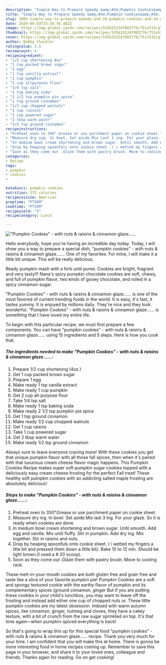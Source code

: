 ```yaml
---
description: "Simple Way to Prepare Speedy &amp;#34;Pumpkin Cookies&amp;#34; - with nuts &amp;amp; raisins &amp;amp; cinnamon glaze......"
title: "Simple Way to Prepare Speedy &amp;#34;Pumpkin Cookies&amp;#34; - with nuts &amp;amp; raisins &amp;amp; cinnamon glaze......"
slug: 1085-simple-way-to-prepare-speedy-and-34-pumpkin-cookies-and-34-with-nuts-and-amp-raisins-and-amp-cinnamon-glaze
date: 2020-08-03T23:34:56.482Z
image: https://img-global.cpcdn.com/recipes/5356252247883776/751x532cq70/pumpkin-cookies-with-nuts-raisins-cinnamon-glaze-recipe-main-photo.jpg
thumbnail: https://img-global.cpcdn.com/recipes/5356252247883776/751x532cq70/pumpkin-cookies-with-nuts-raisins-cinnamon-glaze-recipe-main-photo.jpg
cover: https://img-global.cpcdn.com/recipes/5356252247883776/751x532cq70/pumpkin-cookies-with-nuts-raisins-cinnamon-glaze-recipe-main-photo.jpg
author: Bobby Chandler
ratingvalue: 3.5
reviewcount: 4
recipeingredient:
- "1/2 cup shortening 4oz"
- "1 cup packed brown sugar"
- "1 egg"
- "1 tsp vanilla extract"
- "1 cup pumpkin"
- "2 cup allpurpose flour"
- "1/4 tsp salt"
- "1 tsp baking soda"
- "2 1/2 tsp pumpkin pie spice"
- "1 tsp ground cinnamon"
- "1/2 cup chopped walnuts"
- "1 cup raisins"
- "1 cup powered sugar"
- "2 tbsp warm water"
- "1/2 tsp ground cinnamon"
recipeinstructions:
- "Preheat oven to 350°.Grease or use parchment paper on cookie sheet."
- "Measure dry ing. In bowl. Set aside.Mix last 3 ing. For your glaze. So it is ready when cookies are done."
- "In medium bowl cream shortening and brown sugar. Until smooth. Add egg and vanilla. Mix until fluffy. Stir in pumpkin. Add dry ing. Mix together. Stir in raisins and nuts."
- "Drop by heaping spoonfuls onto cookie sheet. ( i wetted my fingers a litte bit and pressed them down a little bit). Bake 10 to 12 min. Should be light brown.(I used a # 20 scoop)."
- "Soon as they come out .Glaze them with pastry brush. Move to cooling rack."
categories:
- Recipe
tags:
- pumpkin
- cookies
- 

katakunci: pumpkin cookies  
nutrition: 275 calories
recipecuisine: American
preptime: "PT26M"
cooktime: "PT35M"
recipeyield: "3"
recipecategory: Lunch

---
```



![&#34;Pumpkin Cookies&#34; - with nuts &amp; raisins &amp; cinnamon glaze......](https://img-global.cpcdn.com/recipes/5356252247883776/751x532cq70/pumpkin-cookies-with-nuts-raisins-cinnamon-glaze-recipe-main-photo.jpg)

Hello everybody, hope you're having an incredible day today. Today, I will show you a way to prepare a special dish, &#34;pumpkin cookies&#34; - with nuts &amp; raisins &amp; cinnamon glaze....... One of my favorites. For mine, I will make it a little bit unique. This will be really delicious.

Ready pumpkin mash with a fork until puree. Cookies are bright, fragrant and very tasty!!! Nana&#39;s spicy pumpkin chocolate cookies are soft, chewy, and full of pumpkin flavor, two kinds of gooey chocolate, and rolled in a spicy cinnamon-sugar.

&#34;Pumpkin Cookies&#34; - with nuts &amp; raisins &amp; cinnamon glaze...... is one of the most favored of current trending foods in the world. It is easy, it's fast, it tastes yummy. It is enjoyed by millions daily. They're nice and they look wonderful. &#34;Pumpkin Cookies&#34; - with nuts &amp; raisins &amp; cinnamon glaze...... is something that I have loved my entire life.


To begin with this particular recipe, we must first prepare a few components. You can have &#34;pumpkin cookies&#34; - with nuts &amp; raisins &amp; cinnamon glaze...... using 15 ingredients and 5 steps. Here is how you cook that.

<!--inarticleads1-->

##### The ingredients needed to make &#34;Pumpkin Cookies&#34; - with nuts &amp; raisins &amp; cinnamon glaze......:

1. Prepare 1/2 cup shortening (4oz.)
1. Get 1 cup packed brown sugar
1. Prepare 1 egg
1. Make ready 1 tsp vanilla extract
1. Make ready 1 cup pumpkin
1. Get 2 cup all-purpose flour
1. Take 1/4 tsp salt
1. Make ready 1 tsp baking soda
1. Make ready 2 1/2 tsp pumpkin pie spice
1. Get 1 tsp ground cinnamon
1. Make ready 1/2 cup chopped walnuts
1. Get 1 cup raisins
1. Take 1 cup powered sugar
1. Get 2 tbsp warm water
1. Make ready 1/2 tsp ground cinnamon


Always sure to leave everyone craving more! With these cookies you get that unique pumpkin flavor with all those fall spices, then when it&#39;s paired with that luxurious cream cheese flavor magic happens. This Pumpkin Cookies Recipe makes super soft pumpkin sugar cookies topped with a deliciously easy cream cheese frosting for the perfect Fall treat! These healthy soft pumpkin cookies with an addicting salted maple frosting are absolutely delicious! 

<!--inarticleads2-->

##### Steps to make &#34;Pumpkin Cookies&#34; - with nuts &amp; raisins &amp; cinnamon glaze......:

1. Preheat oven to 350°.Grease or use parchment paper on cookie sheet.
1. Measure dry ing. In bowl. Set aside.Mix last 3 ing. For your glaze. So it is ready when cookies are done.
1. In medium bowl cream shortening and brown sugar. Until smooth. Add egg and vanilla. Mix until fluffy. Stir in pumpkin. Add dry ing. Mix together. Stir in raisins and nuts.
1. Drop by heaping spoonfuls onto cookie sheet. ( i wetted my fingers a litte bit and pressed them down a little bit). Bake 10 to 12 min. Should be light brown.(I used a # 20 scoop).
1. Soon as they come out .Glaze them with pastry brush. Move to cooling rack.


These melt-in-your-mouth cookies are both gluten free and grain free and taste like a slice of your favorite pumpkin pie! Pumpkin Cookies are a soft and spongy textured cookie with the earthy flavor of pumpkin and its complementary spices (ground cinnamon, ginger But if you are putting these cookies in your child&#39;s lunchbox, you may want to leave off the frosting and instead add either one cup of chopped nuts or. These little pumpkin cookies are my latest obsession. Imbued with warm autumn spices, like cinnamon, ginger, nutmeg and cloves, they have a cakey texture, with a bit of crunch from the raw sugar sprinkled on top. It&#39;s that time again—when pumpkin-spiced everything is back! 

So that's going to wrap this up for this special food &#34;pumpkin cookies&#34; - with nuts &amp; raisins &amp; cinnamon glaze...... recipe. Thank you very much for your time. I am confident that you will make this at home. There is gonna be more interesting food in home recipes coming up. Remember to save this page in your browser, and share it to your loved ones, colleague and friends. Thanks again for reading. Go on get cooking!
